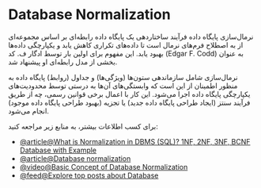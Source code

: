 # Database Normalization

نرمال‌سازی پایگاه داده فرآیند ساختاردهی یک پایگاه داده رابطه‌ای بر اساس مجموعه‌ای از به اصطلاح فرم‌های نرمال است تا داده‌های تکراری کاهش یابد و یکپارچگی داده‌ها بهبود یابد. این مفهوم برای اولین بار توسط ادگار ف. کد (Edgar F. Codd) به عنوان بخشی از مدل رابطه‌ای او پیشنهاد شد.

نرمال‌سازی شامل سازماندهی ستون‌ها (ویژگی‌ها) و جداول (روابط) پایگاه داده به منظور اطمینان از این است که وابستگی‌های آن‌ها به درستی توسط محدودیت‌های یکپارچگی پایگاه داده اجرا می‌شود. این کار با اعمال برخی قوانین رسمی، چه از طریق فرآیند سنتز (ایجاد طراحی پایگاه داده جدید) یا تجزیه (بهبود طراحی پایگاه داده موجود) انجام می‌شود.

برای کسب اطلاعات بیشتر، به منابع زیر مراجعه کنید:

- [@article@What is Normalization in DBMS (SQL)? 1NF, 2NF, 3NF, BCNF Database with Example](https://www.guru99.com/database-normalization.html)
- [@article@Database normalization](https://en.wikipedia.org/wiki/Database_normalization)
- [@video@Basic Concept of Database Normalization](https://www.youtube.com/watch?v=xoTyrdT9SZI)
- [@feed@Explore top posts about Database](https://app.daily.dev/tags/database?ref=roadmapsh)
